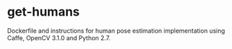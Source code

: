 # get-humans
Dockerfile and instructions for human pose estimation implementation using Caffe, OpenCV 3.1.0 and Python 2.7.
